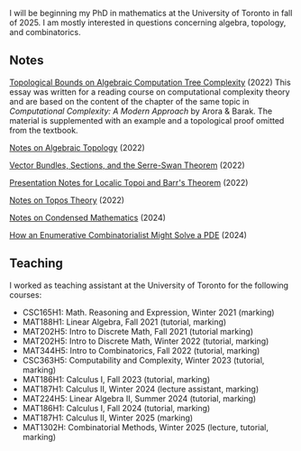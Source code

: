 I will be beginning my PhD in mathematics at the University of Toronto in fall of 2025. I am mostly interested in questions concerning algebra, topology, and combinatorics. 

## Notes

[Topological Bounds on Algebraic Computation Tree Complexity](./assets/notes/mat495_essay.pdf) (2022)
This essay was written for a reading course on computational complexity theory and are based on the content of the chapter of the same topic in *Computational Complexity: A Modern Approach* by Arora & Barak. The material is supplemented with an example and a topological proof omitted from the textbook.

[Notes on Algebraic Topology](./assets/notes/matd94_notes.pdf) (2022)

[Vector Bundles, Sections, and the Serre-Swan Theorem](./assets/notes/matd94_serreswan_essay.pdf) (2022)

[Presentation Notes for Localic Topoi and Barr's Theorem](./assets/notes/matd95_localictopoi.pdf) (2022)

[Notes on Topos Theory](./assets/notes/matd95_notes.pdf) (2022)

[Notes on Condensed Mathematics](./assets/notes/mproj_notes.pdf) (2024)

[How an Enumerative Combinatorialist Might Solve a PDE](./assets/notes/talks_appliedpde.pdf) (2024)

## Teaching

I worked as teaching assistant at the University of Toronto for the following courses:
* CSC165H1: Math. Reasoning and Expression, Winter 2021 (marking)
* MAT188H1: Linear Algebra, Fall 2021 (tutorial, marking)
* MAT202H5: Intro to Discrete Math, Fall 2021 (tutorial marking)
* MAT202H5: Intro to Discrete Math, Winter 2022 (tutorial, marking)
* MAT344H5: Intro to Combinatorics, Fall 2022 (tutorial, marking)
* CSC363H5: Computability and Complexity, Winter 2023 (tutorial, marking)
* MAT186H1: Calculus I, Fall 2023 (tutorial, marking)
* MAT187H1: Calculus II, Winter 2024 (lecture assistant, marking)
* MAT224H5: Linear Algebra II, Summer 2024 (tutorial, marking)
* MAT186H1: Calculus I, Fall 2024 (tutorial, marking)
* MAT187H1: Calculus II, Winter 2025 (marking)
* MAT1302H: Combinatorial Methods, Winter 2025 (lecture, tutorial, marking)